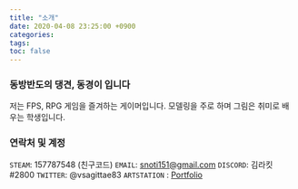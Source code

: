 ```yaml
---
title: "소개"
date: 2020-04-08 23:25:00 +0900
categories:
tags:
toc: false
---
```


### 동방반도의 댕견, 동경이 입니다

저는 FPS, RPG 게임을 즐겨하는 게이머입니다.
모델링을 주로 하며 그림은 취미로 배우는 학생입니다.


### 연락처 및 계정

 `STEAM`: 157787548 (친구코드)
 `EMAIL`: snoti151@gmail.com
 `DISCORD`: 김라킷#2800
 `TWITTER`: @vsagittae83
 `ARTSTATION` : [Portfolio]( https://vsagittae83.artstation.com/)

